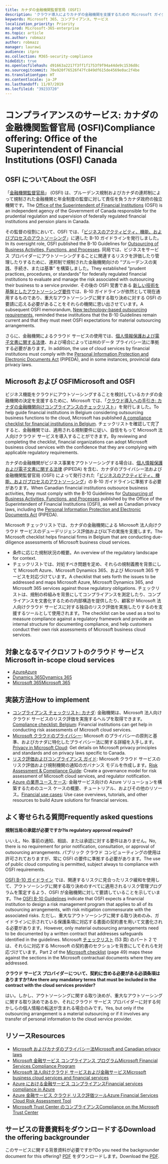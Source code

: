```yaml
---
title: カナダの金融機関監督官局 (OSFI)
description: 'クラウド導入によりカナダの金融機関を支援するための Microsoft ガイダンスです。 '
keywords: Microsoft 365、コンプライアンス、サービス
localization_priority: Priority
ms.prod: Microsoft-365-enterprise
ms.topic: article
ms.author: robmazz
author: robmazz
manager: laurawi
audience: itpro
ms.collection: M365-security-compliance
hideEdit: true
ms.openlocfilehash: d91663a2217f3ff1f1753f9f94a44de9c1536d8c
ms.sourcegitcommit: 70e920f76526f47fc849df615de4569e0ac2f4be
ms.translationtype: HT
ms.contentlocale: ja-JP
ms.lasthandoff: 11/07/2019
ms.locfileid: "39233720"
---
```

# <a name="compliance-offering-office-of-the-superintendent-of-financial-institutions-osfi-canada"></a><span data-ttu-id="0f378-104">コンプライアンスのサービス: カナダの金融機関監督官局 (OSFI)</span><span class="sxs-lookup"><span data-stu-id="0f378-104">Compliance offering: Office of the Superintendent of Financial Institutions (OSFI) Canada</span></span>

## <a name="about-the-osfi"></a><span data-ttu-id="0f378-105">OSFI について</span><span class="sxs-lookup"><span data-stu-id="0f378-105">About the OSFI</span></span>

<span data-ttu-id="0f378-106">「[金融機関監督官局](https://www.osfi-bsif.gc.ca/Eng/Pages/default.aspx)」 (OSFI) は、プルーデンス規制およびカナダの連邦制によって規制された金融機関と年金制度の監督に対して責任を負うカナダ政府の独立機関です。</span><span class="sxs-lookup"><span data-stu-id="0f378-106">The [Office of the Superintendent of Financial Institutions](https://www.osfi-bsif.gc.ca/Eng/Pages/default.aspx) (OSFI) is an independent agency of the Government of Canada responsible for the prudential regulation and supervision of federally regulated financial institutions and pension plans in Canada.</span></span>

<span data-ttu-id="0f378-107">その監督の役割において、OSFI では、「[ビジネスのアクティビティ、機能、およびプロセスのアウトソーシング](https://www.osfi-bsif.gc.ca/Eng/fi-if/rg-ro/gdn-ort/gl-ld/Pages/b10.aspx)」に適した B-10 ガイドラインを発行しました。</span><span class="sxs-lookup"><span data-stu-id="0f378-107">In its oversight role, OSFI published the B-10 Guidelines for [Outsourcing of Business Activities, Functions, and Processes](https://www.osfi-bsif.gc.ca/Eng/fi-if/rg-ro/gdn-ort/gl-ld/Pages/b10.aspx).</span></span> <span data-ttu-id="0f378-108">同局では、ビジネスをサービス プロバイダーにアウトソーシングすることに関連するリスクを評価したり管理したりするために、連邦制で規制された金融機関向けの “プルーデンスの実践、手続き、または基準” を構築しました。</span><span class="sxs-lookup"><span data-stu-id="0f378-108">They established “prudent practices, procedures, or standards” for federally regulated financial institutions to evaluate and manage the risk associated with outsourcing their business to a service provider.</span></span> <span data-ttu-id="0f378-109">その後の OSFI 覚書である [新しい技術を基盤としたアウトソーシング要件](https://www.osfi-bsif.gc.ca/Eng/fi-if/rg-ro/gdn-ort/gl-ld/Pages/cldcmp.aspx)では、B-10 ガイドラインが依然として現在通用するものであり、重大なアウトソーシングに関する取り決めに対する OSFI の要請に応える必要があることをそれらの機関に思い出させています。</span><span class="sxs-lookup"><span data-stu-id="0f378-109">A subsequent OSFI memorandum, [New technology-based outsourcing requirements](https://www.osfi-bsif.gc.ca/Eng/fi-if/rg-ro/gdn-ort/gl-ld/Pages/cldcmp.aspx), reminded these institutions that the B-10 Guidelines remain current and that they must meet OSFI expectations for material outsourcing arrangements.</span></span>

<span data-ttu-id="0f378-110">さらに、金融機関によるクラウド サービスの使用では、[個人情報保護および電子文書に関する法律](https://www.priv.gc.ca/en/privacy-topics/privacy-laws-in-canada/the-personal-information-protection-and-electronic-documents-act-pipeda/)、および場合によっては州のデータ プライバシー法に準拠する必要があります。</span><span class="sxs-lookup"><span data-stu-id="0f378-110">In addition, the use of cloud services by financial institutions must comply with the [Personal Information Protection and Electronic Documents Act](https://www.priv.gc.ca/en/privacy-topics/privacy-laws-in-canada/the-personal-information-protection-and-electronic-documents-act-pipeda/) (PIPEDA), and in some instances, provincial data privacy laws.</span></span>

## <a name="microsoft-and-osfi"></a><span data-ttu-id="0f378-111">Microsoft および OSFI</span><span class="sxs-lookup"><span data-stu-id="0f378-111">Microsoft and OSFI</span></span>

<span data-ttu-id="0f378-112">ビジネス機能をクラウドにアウトソーシングすることを検討しているカナダの金融機関の決定を支援するために、Microsoft では、「[クラウド導入への手引き: カナダの金融機関向けコンプライアンスのチェックリスト](https://aka.ms/Azure-Canada-Compliance)」を発行しました。</span><span class="sxs-lookup"><span data-stu-id="0f378-112">To help guide financial institutions in Belgium considering outsourcing business functions to the cloud, Microsoft has published [A compliance checklist for financial institutions in Belgium](https://aka.ms/Azure-Canada-Compliance).</span></span> <span data-ttu-id="0f378-113">チェックリストを確認して完了すると、金融機関では、適用される規制要件に従い、自信をもって Microsoft 法人向けクラウド サービスを導入することができます。</span><span class="sxs-lookup"><span data-stu-id="0f378-113">By reviewing and completing the checklist, financial organizations can adopt Microsoft business cloud services with the confidence that they are complying with applicable regulatory requirements.</span></span>

<span data-ttu-id="0f378-114">カナダの金融機関がビジネス事業をアウトソーシングする場合は、[個人情報保護および電子文書に関する法律](https://www.priv.gc.ca/en/privacy-topics/privacy-laws-in-canada/the-personal-information-protection-and-electronic-documents-act-pipeda/) (PIPEDA) を含む、カナダのプライバシー法および金融機関監督官局 (OSFI) によって発行された「[ビジネスのアクティビティ、機能、およびプロセスのアウトソーシング](https://www.osfi-bsif.gc.ca/Eng/fi-if/rg-ro/gdn-ort/gl-ld/Pages/b10.aspx)」の B-10 ガイドラインに準拠する必要があります。</span><span class="sxs-lookup"><span data-stu-id="0f378-114">When Canadian financial institutions outsource business activities, they must comply with the B-10 Guidelines for [Outsourcing of Business Activities, Functions, and Processes](https://www.osfi-bsif.gc.ca/Eng/fi-if/rg-ro/gdn-ort/gl-ld/Pages/b10.aspx) published by the Office of the Superintendent of Financial Institutions (OSFI), as well as Canadian privacy laws, including the [Personal Information Protection and Electronic Documents Act](https://www.priv.gc.ca/en/privacy-topics/privacy-laws-in-canada/the-personal-information-protection-and-electronic-documents-act-pipeda/) (PIPEDA).</span></span>

<span data-ttu-id="0f378-115">Microsoft チェックリストでは、カナダの金融機関による Microsoft 法人向けクラウド サービスのデューデリジェンス評価および以下の実施を支援します。</span><span class="sxs-lookup"><span data-stu-id="0f378-115">The Microsoft checklist helps financial firms in Belgium that are conducting due-diligence assessments of Microsoft business cloud services.</span></span>

- <span data-ttu-id="0f378-116">条件に応じた規制状況の概要。</span><span class="sxs-lookup"><span data-stu-id="0f378-116">An overview of the regulatory landscape for context.</span></span>
- <span data-ttu-id="0f378-117">チェックリストでは、対処すべき問題を定め、それらの規制義務を背景にして Microsoft Azure、Microsoft Dynamics 365、および Microsoft 365 サービスを対応づけています。</span><span class="sxs-lookup"><span data-stu-id="0f378-117">A checklist that sets forth the issues to be addressed and maps Microsoft Azure, Microsoft Dynamics 365, and Microsoft 365 services against those regulatory obligations.</span></span> <span data-ttu-id="0f378-118">チェックリストは、規制の枠組みを背景にしてコンプライアンスを測定したり、コンプライアンスを文書化するための内部構造を提供したり、顧客が Microsoft 法人向けクラウド サービスに対する独自のリスク評価を実施したりするのを支援するツールとして使用されます。</span><span class="sxs-lookup"><span data-stu-id="0f378-118">The checklist can be used as a tool to measure compliance against a regulatory framework and provide an internal structure for documenting compliance, and help customers conduct their own risk assessments of Microsoft business cloud services.</span></span>

## <a name="microsoft-in-scope-cloud-services"></a><span data-ttu-id="0f378-119">対象となるマイクロソフトのクラウド サービス</span><span class="sxs-lookup"><span data-stu-id="0f378-119">Microsoft in-scope cloud services</span></span>

- [<span data-ttu-id="0f378-120">Azure</span><span class="sxs-lookup"><span data-stu-id="0f378-120">Azure</span></span>](https://aka.ms/AzureCompliance)
- [<span data-ttu-id="0f378-121">Dynamics 365</span><span class="sxs-lookup"><span data-stu-id="0f378-121">Dynamics 365</span></span>](https://aka.ms/d365-compliance-list)
- [<span data-ttu-id="0f378-122">Microsoft 365</span><span class="sxs-lookup"><span data-stu-id="0f378-122">Microsoft 365</span></span>](https://aka.ms/o365-compliance-framework)

## <a name="how-to-implement"></a><span data-ttu-id="0f378-123">実装方法</span><span class="sxs-lookup"><span data-stu-id="0f378-123">How to implement</span></span>

- <span data-ttu-id="0f378-124">[コンプライアンス チェックリスト: カナダ](https://aka.ms/Azure-Canada-Compliance): 金融機関は、Microsoft 法人向けクラウド サービスのリスク評価を実施するヘルプを取得できます。</span><span class="sxs-lookup"><span data-stu-id="0f378-124">[Compliance checklist: Belgium](https://aka.ms/Azure-Canada-Compliance): Financial institutions can get help in conducting risk assessments of Microsoft cloud services.</span></span>
- <span data-ttu-id="0f378-125">[Microsoft クラウドのプライバシー](https://aka.ms/MCSPrivacy): Microsoft のプライバシーの原則と基準、およびカナダに特化したプライバシー法に関する詳細を入手します。</span><span class="sxs-lookup"><span data-stu-id="0f378-125">[Privacy in Microsoft Cloud](https://aka.ms/MCSPrivacy): Get details on Microsoft privacy principles and standards and on privacy laws specific to Canada.</span></span>
- <span data-ttu-id="0f378-126">[リスク評価およびコンプライアンス ガイド](https://aka.ms/RiskGovernanceGuide): Microsoft クラウド サービスのリスク評価および規制機関の通知のガバナンス モデルを作成します。</span><span class="sxs-lookup"><span data-stu-id="0f378-126">[Risk Assessment & Compliance Guide](https://aka.ms/RiskGovernanceGuide): Create a governance model for risk assessment of Microsoft cloud services, and regulator notification.</span></span>
- <span data-ttu-id="0f378-127">[Azure の業界ユース ケース](https://docs.microsoft.com/azure/industry/financial/): 金融サービス向けの Azure ソリューションを構築するためのユース ケースの概要、チュートリアル、およびその他のリソース。</span><span class="sxs-lookup"><span data-stu-id="0f378-127">[Financial use cases](https://docs.microsoft.com/azure/industry/financial/): Use case overviews, tutorials, and other resources to build Azure solutions for financial services.</span></span>

## <a name="frequently-asked-questions"></a><span data-ttu-id="0f378-128">よく寄せられる質問</span><span class="sxs-lookup"><span data-stu-id="0f378-128">Frequently asked questions</span></span>

<span data-ttu-id="0f378-129">**規制当局の承認が必要ですか?**</span><span class="sxs-lookup"><span data-stu-id="0f378-129">**Is regulatory approval required?**</span></span>

<span data-ttu-id="0f378-130">いいえ。</span><span class="sxs-lookup"><span data-stu-id="0f378-130">No.</span></span> <span data-ttu-id="0f378-131">事前の通知、相談、または承認に対する要件はありません。</span><span class="sxs-lookup"><span data-stu-id="0f378-131">No, there is no requirement for prior notification, consultation, or approval of outsourcing arrangements.</span></span> <span data-ttu-id="0f378-132">パブリック クラウド コンピューティングの使用は許可されておりますが、常に OSFI の要件に準拠する必要があります。</span><span class="sxs-lookup"><span data-stu-id="0f378-132">The use of public cloud computing is permitted, subject always to compliance with OSFI requirements.</span></span>

<span data-ttu-id="0f378-133">[OSFI B-10 ガイドライン](https://www.osfi-bsif.gc.ca/Eng/fi-if/rg-ro/gdn-ort/gl-ld/Pages/b10.aspx) では、関連するリスクに見合ったリスク緩和を使用して、アウトソーシングに関する取り決めのすべてに適用されるリスク管理プログラムを策定するよう、OSFI が金融機関に対して要請していることを示しています。</span><span class="sxs-lookup"><span data-stu-id="0f378-133">The [OSFI B-10 Guidelines](https://www.osfi-bsif.gc.ca/Eng/fi-if/rg-ro/gdn-ort/gl-ld/Pages/b10.aspx) indicate that OSFI expects a financial institution to design a risk management program that applies to all of its outsourcing arrangements, with risk mitigation commensurate with the associated risks.</span></span> <span data-ttu-id="0f378-134">ただし、重大なアウトソーシングに関する取り決めのみ、ガイドラインに示されている保護条項に対応する書面の契約書を用いて文書化される必要があります。</span><span class="sxs-lookup"><span data-stu-id="0f378-134">However, only material outsourcing arrangements need to be documented by a written contract that addresses safeguards identified in the guidelines.</span></span> <span data-ttu-id="0f378-135">Microsoft [チェックリスト](https://aka.ms/Azure-Canada-Compliance) (53 頁) のパート 2 では、それらに対応する Microsoft の契約書のセクションを背景にしてそれらを対応づけています。</span><span class="sxs-lookup"><span data-stu-id="0f378-135">Part 2 of the [Microsoft checklist](https://aka.ms/Azure-Canada-Compliance) (page 49) maps these against the sections in the Microsoft contractual documents where they are addressed.</span></span>

<span data-ttu-id="0f378-136">**クラウド サービス プロバイダーについて、契約に含める必要がある必須条項はありますか?**</span><span class="sxs-lookup"><span data-stu-id="0f378-136">**Are there any mandatory terms that must be included in the contract with the cloud services provider?**</span></span>

<span data-ttu-id="0f378-137">はい。しかし、アウトソーシングに関する取り決めが、重大なアウトソーシングに関する取り決めであるか、それにクラウド サービス プロバイダーに対する何かしらの個人情報の転送が含まれる場合のみです。</span><span class="sxs-lookup"><span data-stu-id="0f378-137">Yes, but only if the outsourcing arrangement is a material outsourcing or if it involves any transfer of personal information to the cloud service provider.</span></span>

## <a name="resources"></a><span data-ttu-id="0f378-138">リソース</span><span class="sxs-lookup"><span data-stu-id="0f378-138">Resources</span></span>

- [<span data-ttu-id="0f378-139">Microsoft およびカナダのプライバシー法</span><span class="sxs-lookup"><span data-stu-id="0f378-139">Microsoft and Canadian privacy laws</span></span>](https://aka.ms/CanadianPrivacyLaws-Compliance)
- [<span data-ttu-id="0f378-140">Microsoft 金融サービス コンプライアンス プログラム</span><span class="sxs-lookup"><span data-stu-id="0f378-140">Microsoft Financial Services Compliance Program</span></span>](https://aka.ms/FSCP-Print)
- [<span data-ttu-id="0f378-141">Microsoft 法人向けクラウド サービスおよび金融サービス</span><span class="sxs-lookup"><span data-stu-id="0f378-141">Microsoft business cloud services and financial services</span></span>](https://www.microsoft.com/trustcenter/cloudservices/financialservices)
- [<span data-ttu-id="0f378-142">Azure における金融サービス コンプライアンス</span><span class="sxs-lookup"><span data-stu-id="0f378-142">Financial services compliance in Azure</span></span>](https://azure.microsoft.com/resources/videos/azurecon-2015-financial-services-compliance-in-azure/)
- [<span data-ttu-id="0f378-143">Azure 金融サービス クラウド リスク評価ツール</span><span class="sxs-lookup"><span data-stu-id="0f378-143">Azure Financial Services Cloud Risk Assessment Tool</span></span>](https://aka.ms/FFIEC-CSDT)
- [<span data-ttu-id="0f378-144">Microsoft Trust Center のコンプライアンス</span><span class="sxs-lookup"><span data-stu-id="0f378-144">Compliance on the Microsoft Trust Center</span></span>](https://www.microsoft.com/trust-center/compliance/compliance-overview)

## <a name="download-the-offering-backgrounder"></a><span data-ttu-id="0f378-145">サービスの背景資料をダウンロードする</span><span class="sxs-lookup"><span data-stu-id="0f378-145">Download the offering backgrounder</span></span>

<span data-ttu-id="0f378-146">このサービスに関する背景資料が必要ですか?</span><span class="sxs-lookup"><span data-stu-id="0f378-146">Do you need the backgrounder document for this offering?</span></span> <span data-ttu-id="0f378-147">[PDF](https://download.microsoft.com/download/6/9/9/699E9434-6376-4F2A-A666-1F10D715B898/OFSI-Compliance.pdf) をダウンロードします。</span><span class="sxs-lookup"><span data-stu-id="0f378-147">Download the [PDF](https://download.microsoft.com/download/6/9/9/699E9434-6376-4F2A-A666-1F10D715B898/OFSI-Compliance.pdf).</span></span>
